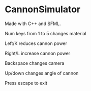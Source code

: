 # CannonSimulator

Made with C++ and SFML.


Num keys from 1 to 5 changes material

Left/K reduces cannon power

Right/L increase cannon power

Backspace changes camera

Up/down changes angle of cannon

Press escape to exit
